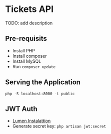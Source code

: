 # Tickets API

TODO: add description

## Pre-requisits

- Install PHP
- Install composer
- Install MySQL
- Run `composer update`

## Serving the Application

`php -S localhost:8000 -t public`

## JWT Auth

- [Lumen Instalattion](https://jwt-auth.readthedocs.io/en/develop/lumen-installation/#install-via-composer)
- Generate secret key: `php artisan jwt:secret`
